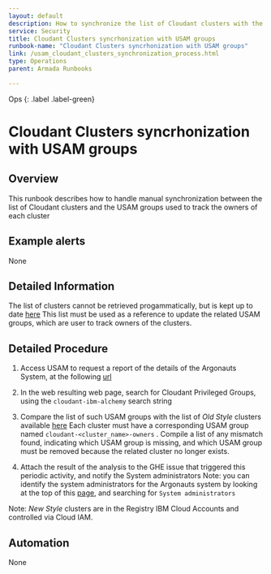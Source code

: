 ```yaml
---
layout: default
description: How to synchronize the list of Cloudant clusters with the related USAM groups
service: Security
title: Cloudant Clusters syncrhonization with USAM groups
runbook-name: "Cloudant Clusters syncrhonization with USAM groups"
link: /usam_cloudant_clusters_synchronization_process.html
type: Operations
parent: Armada Runbooks

---
```


Ops
{: .label .label-green}

# Cloudant Clusters syncrhonization with USAM groups

## Overview
This runbook describes how to handle manual synchronization between the list of Cloudant clusters and the USAM groups used to track the owners of each cluster

## Example alerts
None

## Detailed Information
The list of clusters cannot be retrieved progammatically, but is kept up to date [here](https://github.ibm.com/alchemy-registry/registry-build-squad/blob/master/reference/cloudant_clusters.md)
This list must be used as a reference to update the related USAM groups, which are user to track owners of the clusters.


## Detailed Procedure

1. Access USAM to request a report of the details of the Argonauts System, at the following [url](https://usam.svl.ibm.com:9443/AM/reports/ViewSystemInfo?&systemid=5436&sysName=Argonauts)

2. In the web resulting web page, search for Cloudant Privileged Groups, using the `cloudant-ibm-alchemy` search string

3. Compare the list of such USAM groups with the list of *Old Style* clusters available [here](https://github.ibm.com/alchemy-registry/registry-build-squad/blob/master/reference/cloudant_clusters.md)
Each cluster must have a corresponding USAM group named `cloudant-<cluster_name>-owners` .
Compile a list of any mismatch found, indicating which USAM group is missing, and which USAM group must be removed because the related cluster no longer exists.

4. Attach the result of the analysis to the GHE issue that triggered this periodic activity, and notify the System administrators
Note: you can identify the system administrators for the Argonauts system by looking at the top of this [page](https://usam.svl.ibm.com:9443/AM/reports/ViewSystemInfo?&systemid=5436&sysName=Argonauts), and searching for `System administrators`

Note: *New Style* clusters are in the Registry IBM Cloud Accounts and controlled via Cloud IAM.

## Automation
None

